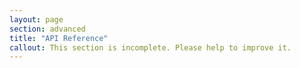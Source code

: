 ```yaml
---
layout: page
section: advanced
title: "API Reference"
callout: This section is incomplete. Please help to improve it.
---
```

